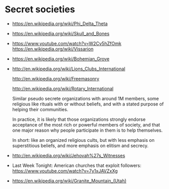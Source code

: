 # Secret societies

-   <https://en.wikipedia.org/wiki/Phi_Delta_Theta>

-   <https://en.wikipedia.org/wiki/Skull_and_Bones>

-   <https://www.youtube.com/watch?v=W2Cv5hZfOmk> <https://en.wikipedia.org/wiki/Vissarion>

-   <https://en.wikipedia.org/wiki/Bohemian_Grove>

-   <http://en.wikipedia.org/wiki/Lions_Clubs_International>

    <http://en.wikipedia.org/wiki/Freemasonry>

    <http://en.wikipedia.org/wiki/Rotary_International>

    Similar pseudo secrete organizations with around 1M members, some religious like rituals with or without beliefs, and with a stated purpose of helping their communities.

    In practice, it is likely that those organizations strongly endorse acceptance of the most rich or powerful members of society, and that one major reason why people participate in them is to help themselves.

    In short: like an organized religious cults, but with less emphasis on superstitious beliefs, and more emphasis on elitism and secrecy.

-   <http://en.wikipedia.org/wiki/Jehovah%27s_Witnesses>

-   Last Week Tonight: American churches that exploit followers: <https://www.youtube.com/watch?v=7y1xJAVZxXg>

-   <https://en.wikipedia.org/wiki/Granite_Mountain_(Utah)>
